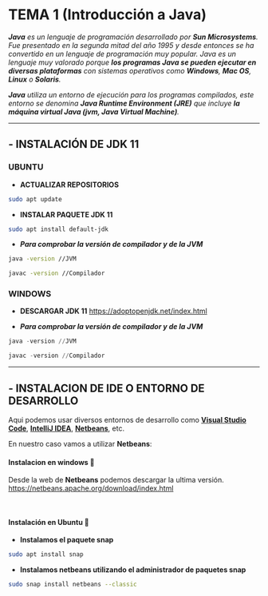 # TEMA 1 (Introducción a Java)

_**Java** es un lenguaje de programación desarrollado por **Sun Microsystems**. Fue presentado en la segunda mitad del año 1995 y desde entonces se ha convertido en un lenguaje de programación muy popular. Java es un lenguaje muy valorado porque **los programas Java se pueden ejecutar en diversas plataformas** con  sistemas operativos como **Windows**, **Mac  OS**, **Linux** o **Solaris**._

_**Java** utiliza un entorno de ejecución para los programas compilados, este entorno se denomina **Java Runtime Environment (JRE)** que incluye **la máquina virtual Java (jvm, Java Virtual Machine)**._

* * *

## - INSTALACIÓN DE JDK 11
### UBUNTU
- **ACTUALIZAR REPOSITORIOS**
````bash
sudo apt update
````
- **INSTALAR PAQUETE JDK 11**
````bash
sudo apt install default-jdk
````
- _**Para comprobar la versión de compilador y de la JVM**_
````bash
java -version //JVM

javac -version //Compilador
````

### WINDOWS
- **DESCARGAR JDK 11**
<https://adoptopenjdk.net/index.html>

- _**Para comprobar la versión de compilador y de la JVM**_
````powershell
java -version //JVM

javac -version //Compilador
````

* * *

## - INSTALACION DE IDE O ENTORNO DE DESARROLLO
Aqui podemos usar diversos entornos de desarrollo como **[Visual Studio Code](https://code.visualstudio.com/)**, **[IntelliJ IDEA](https://www.jetbrains.com/es-es/idea/)**, **[Netbeans](https://netbeans.apache.org/download/index.html)**, etc.

En nuestro caso vamos a utilizar **Netbeans**:
 #### Instalacion en windows 🛒
Desde la web de **Netbeans** podemos descargar la ultima versión.
<https://netbeans.apache.org/download/index.html>

<br>

 #### Instalación en Ubuntu 🐧
- **Instalamos el paquete snap**
`````bash
sudo apt install snap
`````



- **Instalamos netbeans utilizando el administrador de paquetes snap**
`````bash
sudo snap install netbeans --classic
`````

